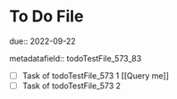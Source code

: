# To Do File

due:: 2022-09-22

metadatafield:: todoTestFile_573\_83

- [ ] Task of todoTestFile_573 1 [[Query me]]
- [ ] Task of todoTestFile_573 2
